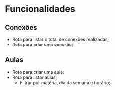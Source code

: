 # Funcionalidades

## Conexões

- Rota para listar o total de conexões realizadas;
- Rota para criar uma conexão;

## Aulas

- Rota para criar uma aula;
- Rota para listar aulas;
  - Filtrar por matéria, dia da semana e horário;
